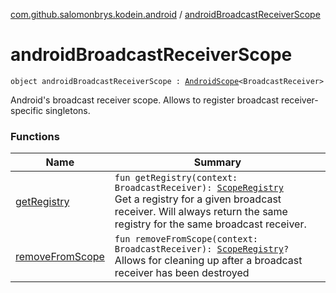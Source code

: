 [com.github.salomonbrys.kodein.android](../index.md) / [androidBroadcastReceiverScope](.)

# androidBroadcastReceiverScope

`object androidBroadcastReceiverScope : `[`AndroidScope`](../-android-scope/index.md)`<BroadcastReceiver>`

Android's broadcast receiver scope. Allows to register broadcast receiver-specific singletons.

### Functions

| Name | Summary |
|---|---|
| [getRegistry](get-registry.md) | `fun getRegistry(context: BroadcastReceiver): `[`ScopeRegistry`](../../com.github.salomonbrys.kodein.bindings/-scope-registry/index.md)<br>Get a registry for a given broadcast receiver. Will always return the same registry for the same broadcast receiver. |
| [removeFromScope](remove-from-scope.md) | `fun removeFromScope(context: BroadcastReceiver): `[`ScopeRegistry`](../../com.github.salomonbrys.kodein.bindings/-scope-registry/index.md)`?`<br>Allows for cleaning up after a broadcast receiver has been destroyed |

